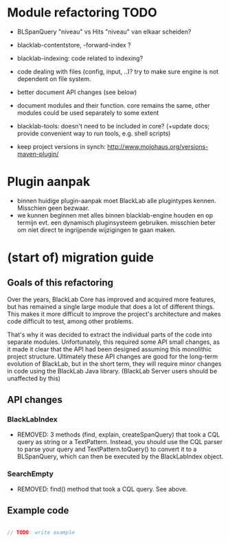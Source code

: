 # Module refactoring TODO

- BLSpanQuery "niveau" vs Hits "niveau" van elkaar scheiden?

- blacklab-contentstore, -forward-index ?

- blacklab-indexing: code related to indexing?

- code dealing with files (config, input, ..)? try to make sure engine is not dependent on file system.

- better document API changes (see below)

- document modules and their function. core remains the same, other modules could be used separately to some extent

- blacklab-tools: doesn't need to be included in core?
  (+update docs; provide convenient way to run tools, e.g. shell scripts)

- keep project versions in synch:
  http://www.mojohaus.org/versions-maven-plugin/


# Plugin aanpak

- binnen huidige plugin-aanpak moet BlackLab alle plugintypes kennen. Misschien geen bezwaar.
- we kunnen beginnen met alles binnen blacklab-engine houden en op termijn evt. een dynamisch pluginsysteem gebruiken. misschien beter om niet direct te ingrijpende wijzigingen te gaan maken.


# (start of) migration guide

## Goals of this refactoring

Over the years, BlackLab Core has improved and acquired more features, but has remained a single large module that does a lot of different things. This makes it more difficult to improve the project's architecture and makes code difficult to test, among other problems.

That's why it was decided to extract the individual parts of the code into separate modules. Unfortunately, this required some API small changes, as it made it clear that the API had been designed assuming this monolithic project structure. Ultimately these API changes are good for the long-term evolution of BlackLab, but in the short term, they will require minor changes in code using the BlackLab Java library. (BlackLab Server users should be unaffected by this)

## API changes

### BlackLabIndex

- REMOVED: 3 methods (find, explain, createSpanQuery) that took a CQL query as string or a TextPattern. Instead, you should use the CQL parser to parse your query and TextPattern.toQuery() to convert it to a BLSpanQuery, which can then be executed by the BlackLabIndex object.


### SearchEmpty

- REMOVED: find() method that took a CQL query. See above.


## Example code

```java

// TODO: write example

```